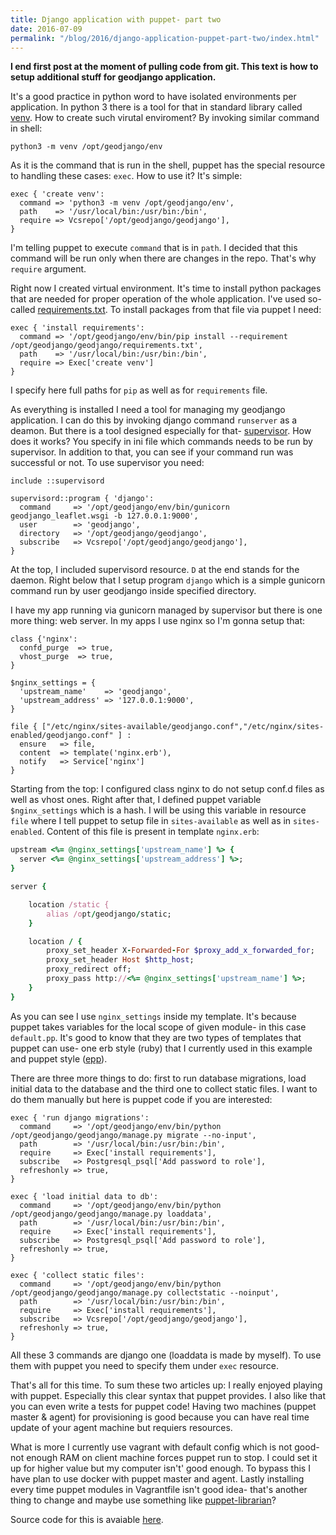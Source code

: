 ```yaml
---
title: Django application with puppet- part two
date: 2016-07-09
permalink: "/blog/2016/django-application-puppet-part-two/index.html"
---
```


**I end first post at the moment of pulling code from git. This text is
how to setup additional stuff for geodjango application.**

It's a good practice in python word to have isolated environments per
application. In python 3 there is a tool for that in standard library
called [venv](https://docs.python.org/3/library/venv.html). How to
create such virutal enviroment? By invoking similar command in shell:

```shell
python3 -m venv /opt/geodjango/env
```

As it is the command that is run in the shell, puppet has the special
resource to handling these cases: `exec`. How to use it? It's simple:

```puppet
exec { 'create venv':
  command => 'python3 -m venv /opt/geodjango/env',
  path    => '/usr/local/bin:/usr/bin:/bin',
  require => Vcsrepo['/opt/geodjango/geodjango'],
}
```

I'm telling puppet to execute `command` that is in `path`. I decided
that this command will be run only when there are changes in the repo.
That's why `require` argument.

Right now I created virtual environment. It's time to install python
packages that are needed for proper operation of the whole application.
I've used so-called
[requirements.txt](https://pip.readthedocs.io/en/1.1/requirements.html).
To install packages from that file via puppet I need:

```puppet
exec { 'install requirements':
  command => '/opt/geodjango/env/bin/pip install --requirement /opt/geodjango/geodjango/requirements.txt',
  path    => '/usr/local/bin:/usr/bin:/bin',
  require => Exec['create venv']
}
```

I specify here full paths for `pip` as well as for `requirements` file.

As everything is installed I need a tool for managing my geodjango
application. I can do this by invoking django command `runserver` as a
deamon. But there is a tool designed especially for that-
[supervisor](http://supervisord.org/). How does it works? You specify in
ini file which commands needs to be run by supervisor. In addition to
that, you can see if your command run was successful or not. To use
supervisor you need:

```puppet
include ::supervisord

supervisord::program { 'django':
  command     => '/opt/geodjango/env/bin/gunicorn geodjango_leaflet.wsgi -b 127.0.0.1:9000',
  user        => 'geodjango',
  directory   => '/opt/geodjango/geodjango',
  subscribe   => Vcsrepo['/opt/geodjango/geodjango'],
}
```

At the top, I included supervisord resource. `D` at the end stands for
the daemon. Right below that I setup program `django` which is a simple
gunicorn command run by user geodjango inside specified directory.

I have my app running via gunicorn managed by supervisor but there is
one more thing: web server. In my apps I use nginx so I'm gonna setup
that:

```puppet
class {'nginx':
  confd_purge  => true,
  vhost_purge  => true,
}

$nginx_settings = {
  'upstream_name'    => 'geodjango',
  'upstream_address' => '127.0.0.1:9000',
}

file { ["/etc/nginx/sites-available/geodjango.conf","/etc/nginx/sites-enabled/geodjango.conf" ] :
  ensure   => file,
  content  => template('nginx.erb'),
  notify   => Service['nginx']
}
```

Starting from the top: I configured class nginx to do not setup conf.d
files as well as vhost ones. Right after that, I defined puppet variable
`$nginx_settings` which is a hash. I will be using this variable in
resource `file` where I tell puppet to setup file in `sites-available`
as well as in `sites-enabled`. Content of this file is present in
template `nginx.erb`:

```ruby
upstream <%= @nginx_settings['upstream_name'] %> {
  server <%= @nginx_settings['upstream_address'] %>;
}

server {

    location /static {
        alias /opt/geodjango/static;
    }

    location / {
        proxy_set_header X-Forwarded-For $proxy_add_x_forwarded_for;
        proxy_set_header Host $http_host;
        proxy_redirect off;
        proxy_pass http://<%= @nginx_settings['upstream_name'] %>;
    }
}
```

As you can see I use `nginx_settings` inside my template. It's because
puppet takes variables for the local scope of given module- in this case
`default.pp`. It's good to know that they are two types of templates
that puppet can use- one erb style (ruby) that I currently used in this
example and puppet style
([epp](https://docs.puppet.com/puppet/latest/reference/lang_template_epp.html)).

There are three more things to do: first to run database migrations,
load initial data to the database and the third one to collect static
files. I want to do them manually but here is puppet code if you are
interested:

```puppet
exec { 'run django migrations':
  command     => '/opt/geodjango/env/bin/python /opt/geodjango/geodjango/manage.py migrate --no-input',
  path        => '/usr/local/bin:/usr/bin:/bin',
  require     => Exec['install requirements'],
  subscribe   => Postgresql_psql['Add password to role'],
  refreshonly => true,
}

exec { 'load initial data to db':
  command     => '/opt/geodjango/env/bin/python /opt/geodjango/geodjango/manage.py loaddata',
  path        => '/usr/local/bin:/usr/bin:/bin',
  require     => Exec['install requirements'],
  subscribe   => Postgresql_psql['Add password to role'],
  refreshonly => true,
}

exec { 'collect static files':
  command     => '/opt/geodjango/env/bin/python /opt/geodjango/geodjango/manage.py collectstatic --noinput',
  path        => '/usr/local/bin:/usr/bin:/bin',
  require     => Exec['install requirements'],
  subscribe   => Vcsrepo['/opt/geodjango/geodjango'],
  refreshonly => true,
}
```

All these 3 commands are django one (loaddata is made by myself). To use
them with puppet you need to specify them under `exec` resource.

That's all for this time. To sum these two articles up: I really enjoyed
playing with puppet. Especially this clear syntax that puppet provides.
I also like that you can even write a tests for puppet code! Having two
machines (puppet master & agent) for provisioning is good because you
can have real time update of your agent machine but requiers resources.

What is more I currently use vagrant with default config which is not
good- not enough RAM on client machine forces puppet run to stop. I
could set it up for higher value but my computer isn't' good enough. To
bypass this I have plan to use docker with puppet master and agent.
Lastly installing every time puppet modules in Vagrantfile isn't good
idea- that's another thing to change and maybe use something like
[puppet-librarian](http://librarian-puppet.com/)?

Source code for this is avaiable
[here](https://github.com/krzysztofzuraw/vagrant-puppet).
